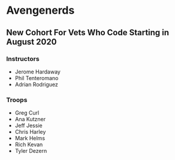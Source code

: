 # Avengenerds


## New Cohort For Vets Who Code Starting in August 2020


### Instructors
- Jerome Hardaway
- Phil Tenteromano
- Adrian Rodriguez

### Troops

- Greg Curl
- Ana Kutzner
- Jeff Jessie
- Chris Harley
- Mark Helms
- Rich Kevan
- Tyler Dezern